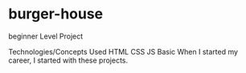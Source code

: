 # burger-house
beginner Level Project

Technologies/Concepts Used
HTML
CSS
JS Basic
When I started my career, I started with these projects.
